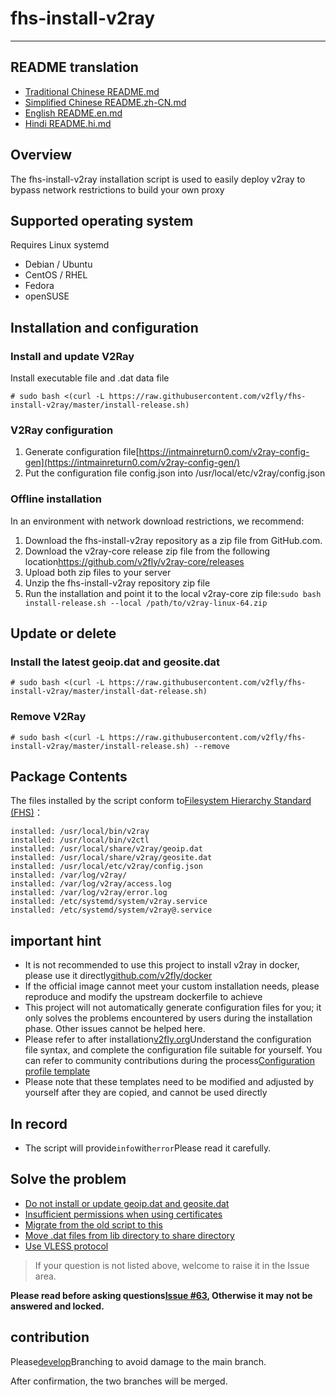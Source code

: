 # fhs-install-v2ray

* * *

## README translation

-   [Traditional Chinese README.md](README.md)
-   [Simplified Chinese README.zh-CN.md](README.zh-CN.md)
-   [English README.en.md](README.en.md)
-   [Hindi README.hi.md](README.hi.md)

## Overview

The fhs-install-v2ray installation script is used to easily deploy v2ray to bypass network restrictions to build your own proxy

## Supported operating system

Requires Linux systemd

-   Debian / Ubuntu
-   CentOS / RHEL
-   Fedora
-   openSUSE

## Installation and configuration

### Install and update V2Ray

Install executable file and .dat data file

    # sudo bash <(curl -L https://raw.githubusercontent.com/v2fly/fhs-install-v2ray/master/install-release.sh)

### V2Ray configuration

1.  Generate configuration file[https://intmainreturn0.com/v2ray-config-gen](https://intmainreturn0.com/v2ray-config-gen/)
2.  Put the configuration file config.json into /usr/local/etc/v2ray/config.json

### Offline installation

In an environment with network download restrictions, we recommend:

1.  Download the fhs-install-v2ray repository as a zip file from GitHub.com.
2.  Download the v2ray-core release zip file from the following location<https://github.com/v2fly/v2ray-core/releases>
3.  Upload both zip files to your server
4.  Unzip the fhs-install-v2ray repository zip file
5.  Run the installation and point it to the local v2ray-core zip file:`sudo bash install-release.sh --local /path/to/v2ray-linux-64.zip`

## Update or delete

### Install the latest geoip.dat and geosite.dat

    # sudo bash <(curl -L https://raw.githubusercontent.com/v2fly/fhs-install-v2ray/master/install-dat-release.sh)

### Remove V2Ray

    # sudo bash <(curl -L https://raw.githubusercontent.com/v2fly/fhs-install-v2ray/master/install-release.sh) --remove

## Package Contents

The files installed by the script conform to[Filesystem Hierarchy Standard (FHS)](https://en.wikipedia.org/wiki/Filesystem_Hierarchy_Standard)：

    installed: /usr/local/bin/v2ray
    installed: /usr/local/bin/v2ctl
    installed: /usr/local/share/v2ray/geoip.dat
    installed: /usr/local/share/v2ray/geosite.dat
    installed: /usr/local/etc/v2ray/config.json
    installed: /var/log/v2ray/
    installed: /var/log/v2ray/access.log
    installed: /var/log/v2ray/error.log
    installed: /etc/systemd/system/v2ray.service
    installed: /etc/systemd/system/v2ray@.service

## important hint

-   It is not recommended to use this project to install v2ray in docker, please use it directly[github.com/v2fly/docker](https://github.com/v2fly/docker)
-   If the official image cannot meet your custom installation needs, please reproduce and modify the upstream dockerfile to achieve
-   This project will not automatically generate configuration files for you; it only solves the problems encountered by users during the installation phase. Other issues cannot be helped here.
-   Please refer to after installation[v2fly.org](https://www.v2fly.org/)Understand the configuration file syntax, and complete the configuration file suitable for yourself. You can refer to community contributions during the process[Configuration profile template](https://github.com/v2fly/v2ray-examples)
-   Please note that these templates need to be modified and adjusted by yourself after they are copied, and cannot be used directly

## In record

-   The script will provide`info`with`error`Please read it carefully.

## Solve the problem

-   [Do not install or update geoip.dat and geosite.dat](https://github.com/v2fly/fhs-install-v2ray/wiki/Do-not-install-or-update-geoip.dat-and-geosite.dat)
-   [Insufficient permissions when using certificates](https://github.com/v2fly/fhs-install-v2ray/wiki/Insufficient-permissions-when-using-certificates)
-   [Migrate from the old script to this](https://github.com/v2fly/fhs-install-v2ray/wiki/Migrate-from-the-old-script-to-this)
-   [Move .dat files from lib directory to share directory](https://github.com/v2fly/fhs-install-v2ray/wiki/Move-.dat-files-from-lib-directory-to-share-directory)
-   [Use VLESS protocol](https://github.com/v2fly/fhs-install-v2ray/wiki/To-use-the-VLESS-protocol)

> If your question is not listed above, welcome to raise it in the Issue area.

**Please read before asking questions[Issue #63](https://github.com/v2fly/fhs-install-v2ray/issues/63), Otherwise it may not be answered and locked.**

## contribution

Please[develop](https://github.com/v2fly/fhs-install-v2ray/tree/develop)Branching to avoid damage to the main branch.

After confirmation, the two branches will be merged.
